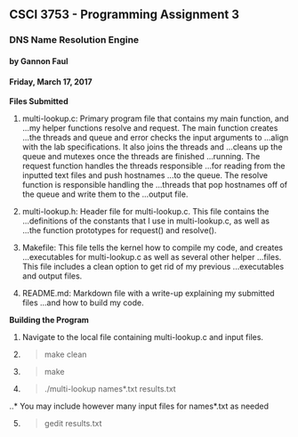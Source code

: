## CSCI 3753 - Programming Assignment 3

### DNS Name Resolution Engine

#### by Gannon Faul

#### Friday, March 17, 2017


**Files Submitted**

1. multi-lookup.c: Primary program file that contains my main function, and ...my helper functions resolve and request. The main function creates ...the threads and queue and error checks the input arguments to ...align with the lab specifications. It also joins the threads and ...cleans up the queue and mutexes once the threads are finished ...running. The request function handles the threads responsible ...for reading from the inputted text files and push hostnames ...to the queue. The resolve function is responsible handling the ...threads that pop hostnames off of the queue and write them to the ...output file.

2. multi-lookup.h: Header file for multi-lookup.c. This file contains the ...definitions of the constants that I use in multi-lookup.c, as well as ...the function prototypes for request() and resolve().

3. Makefile: This file tells the kernel how to compile my code, and creates ...executables for multi-lookup.c as well as several other helper ...files. This file includes a clean option to get rid of my previous ...executables and output files.

4. README.md: Markdown file with a write-up explaining my submitted files ...and how to build my code.


**Building the Program**

1. Navigate to the local file containing multi-lookup.c and input files.

2. > make clean

3. > make

4. > ./multi-lookup names*.txt results.txt

..* You may include however many input files for names*.txt as needed

5. > gedit results.txt



 
